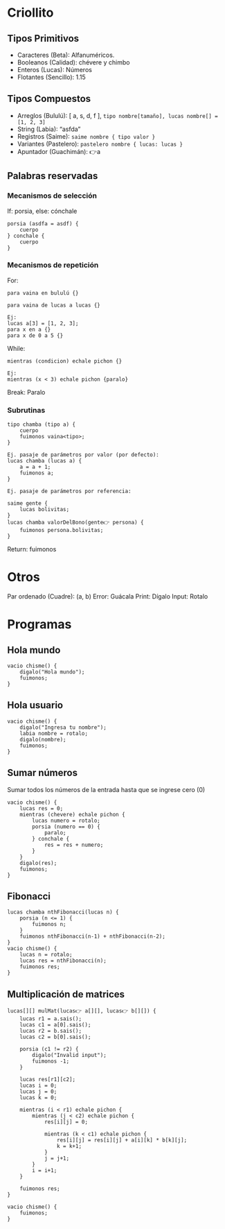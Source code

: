 # Criollito
## Tipos Primitivos

- Caracteres (Beta): Alfanuméricos.
- Booleanos (Calidad): chévere y chimbo
- Enteros (Lucas): Números
- Flotantes (Sencillo): 1.15
## Tipos Compuestos
- Arreglos (Bululú): [ a, s, d, f ], `tipo nombre[tamaño], lucas nombre[] = [1, 2, 3]`
- String (Labia): “asfda”
- Registros (Saime): `saime nombre { tipo valor }`
- Variantes (Pastelero): `pastelero nombre { lucas: lucas }`
- Apuntador (Guachimán): 👉a
## Palabras reservadas
### Mecanismos de selección
If: porsia, else: cónchale
```
porsia (asdfa = asdf) {
	cuerpo
} conchale {
	cuerpo
}
```

### Mecanismos de repetición
For: 
```
para vaina en bululú {}

para vaina de lucas a lucas {}

Ej:
lucas a[3] = [1, 2, 3];
para x en a {}
para x de 0 a 5 {}
```
While:
```
mientras (condicion) echale pichon {}

Ej:
mientras (x < 3) echale pichon {paralo}
```
Break: Paralo
### Subrutinas
```
tipo chamba (tipo a) {
	cuerpo
	fuimonos vaina<tipo>;
}

Ej. pasaje de parámetros por valor (por defecto):
lucas chamba (lucas a) {
	a = a + 1;
	fuimonos a;
}

Ej. pasaje de parámetros por referencia:

saime gente {
	lucas bolivitas;
}
lucas chamba valorDelBono(gente👉 persona) {
	fuimonos persona.bolivitas;
}
```
Return: fuimonos

# Otros
Par ordenado (Cuadre): (a, b)
Error: Guácala
Print: Dígalo
Input: Rotalo

# Programas
## Hola mundo
```
vacio chisme() {
	digalo("Hola mundo");
	fuimonos;
}
```

## Hola usuario
```
vacio chisme() {
	digalo("Ingresa tu nombre");
	labia nombre = rotalo;
	digalo(nombre);
	fuimonos;
}
```

## Sumar números
Sumar todos los números de la entrada hasta que se ingrese cero (0)
```
vacio chisme() {
	lucas res = 0;
	mientras (chevere) echale pichon {
		lucas numero = rotalo;
		porsia (numero == 0) {
			paralo;
		} conchale {
			res = res + numero;
		}
	}
	digalo(res);
	fuimonos;
}
```

## Fibonacci

```
lucas chamba nthFibonacci(lucas n) {
	porsia (n <= 1) {
		fuimonos n;
	}
	fuimonos nthFibonacci(n-1) + nthFibonacci(n-2);
}
vacio chisme() {
	lucas n = rotalo;
	lucas res = nthFibonacci(n);
	fuimonos res;
}
```

## Multiplicación de matrices
```
lucas[][] mulMat(lucas👉 a[][], lucas👉 b[][]) {
	lucas r1 = a.sais();
	lucas c1 = a[0].sais();
	lucas r2 = b.sais();
	lucas c2 = b[0].sais();
	
	porsia (c1 != r2) {
		digalo("Invalid input");
		fuimonos -1;
	}

	lucas res[r1][c2];
	lucas i = 0;
	lucas j = 0;
	lucas k = 0;

	mientras (i < r1) echale pichon {
		mientras (j < c2) echale pichon {
			res[i][j] = 0;
			
			mientras (k < c1) echale pichon {
				res[i][j] = res[i][j] + a[i][k] * b[k][j];
				k = k+1;
			}
			j = j+1;
		}
		i = i+1;
	}

	fuimonos res;
}

vacio chisme() {
	fuimonos;
}
```
